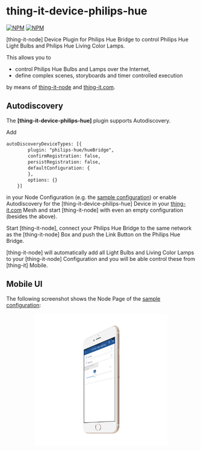 # thing-it-device-philips-hue

[![NPM](https://nodei.co/npm/thing-it-device-philips-hue.png)](https://nodei.co/npm/thing-it-device-philips-hue/)
[![NPM](https://nodei.co/npm-dl/thing-it-device-philips-hue.png)](https://nodei.co/npm/thing-it-device-philips-hue/)

[thing-it-node] Device Plugin for Philips Hue Bridge to control Philips Hue Light Bulbs and Philips Hue Living Color Lamps.

This allows you to 

* control Philips Hue Bulbs and Lamps over the Internet,
* define complex scenes, storyboards and timer controlled execution 

by means of [thing-it-node](https://github.com/marcgille/thing-it-node) and [thing-it.com](http://www.thing-it.com).

## Autodiscovery

The **[thing-it-device-philips-hue]** plugin supports Autodiscovery.

Add

```
autoDiscoveryDeviceTypes: [{
        plugin: "philips-hue/hueBridge",
        confirmRegistration: false,
        persistRegistration: false,
        defaultConfiguration: {
        },
        options: {}
    }]
```

in your Node Configuration (e.g. the [sample configuration]("./examples.configuration")) or enable Autodiscovery for the [thing-it-device-philips-hue] Device in your 
[thing-it.com](http://www.thing-it.com) Mesh and start [thing-it-node] with even an empty configuration (besides the above).

Start [thing-it-node], connect your Philips Hue Bridge to the same network as the [thing-it-node] Box and push the 
Link Button on the Philips Hue Bridge.

[thing-it-node] will automatically add all Light Bulbs and Living Color Lamps to your [thing-it-node] Configuration and 
you will be able control these from [thing-it] Mobile.

## Mobile UI

The following screenshot shows the Node Page of the [sample configuration]("./examples.configuration"):

<p align="center"><a href="./documentation/images/mobile-ui.png"><img src="./documentation/images/mobile-ui.png" width="70%" height="70%"></a></p>

